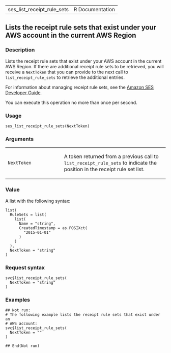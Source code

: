 <table style="width: 100%;">
<tbody>
<tr class="odd">
<td>ses_list_receipt_rule_sets</td>
<td style="text-align: right;">R Documentation</td>
</tr>
</tbody>
</table>

## Lists the receipt rule sets that exist under your AWS account in the current AWS Region

### Description

Lists the receipt rule sets that exist under your AWS account in the
current AWS Region. If there are additional receipt rule sets to be
retrieved, you will receive a `NextToken` that you can provide to the
next call to `list_receipt_rule_sets` to retrieve the additional
entries.

For information about managing receipt rule sets, see the [Amazon SES
Developer
Guide](https://docs.aws.amazon.com/ses/latest/dg/receiving-email-receipt-rules-console-walkthrough.html).

You can execute this operation no more than once per second.

### Usage

    ses_list_receipt_rule_sets(NextToken)

### Arguments

<table>
<colgroup>
<col style="width: 35%" />
<col style="width: 65%" />
</colgroup>
<tbody>
<tr class="odd">
<td><code
id="ses_list_receipt_rule_sets_:_NextToken">NextToken</code></td>
<td><p>A token returned from a previous call to
<code>list_receipt_rule_sets</code> to indicate the position in the
receipt rule set list.</p></td>
</tr>
</tbody>
</table>

### Value

A list with the following syntax:

    list(
      RuleSets = list(
        list(
          Name = "string",
          CreatedTimestamp = as.POSIXct(
            "2015-01-01"
          )
        )
      ),
      NextToken = "string"
    )

### Request syntax

    svc$list_receipt_rule_sets(
      NextToken = "string"
    )

### Examples

    ## Not run: 
    # The following example lists the receipt rule sets that exist under an
    # AWS account:
    svc$list_receipt_rule_sets(
      NextToken = ""
    )

    ## End(Not run)
